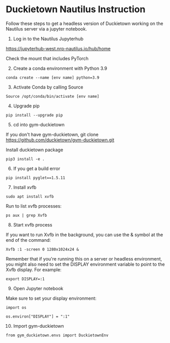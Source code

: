 # Duckietown Nautilus Instruction

Follow these steps to get a headless version of Duckietown working on the Nautilus server via a jupyter notebook.

1. Log in to the Nautilus Jupyterhub

https://jupyterhub-west.nrp-nautilus.io/hub/home

Check the mount that includes PyTorch

2. Create a conda environment with Python 3.9

```
conda create --name [env name] python=3.9
```

3. Activate Conda by calling Source

```
Source /opt/conda/bin/activate [env name]
```

4. Upgrade pip

```
pip install --upgrade pip
```

5. cd into gym-duckietown

If you don't have gym-duckietown, git clone https://github.com/duckietown/gym-duckietown.git

Install duckietown package

```
pip3 install -e .
```

6. If you get a build error

```
pip install pyglet==1.5.11
```

7. Install xvfb

```
sudo apt install xvfb 
```

Run to list xvfb processes:

```
ps aux | grep Xvfb
```

8. Start xvfb process


If you want to run Xvfb in the background, you can use the & symbol at the end of the command:
```
Xvfb :1 -screen 0 1280x1024x24 &
```

Remember that if you're running this on a server or headless environment, you might also need to set the DISPLAY environment variable to point to the Xvfb display. For example:
```
export DISPLAY=:1
```

9. Open Jupyter notebook

Make sure to set your display environment:
```
import os

os.environ["DISPLAY"] = ":1" 
```

10. Import gym-duckietown

```
from gym_duckietown.envs import DuckietownEnv
```